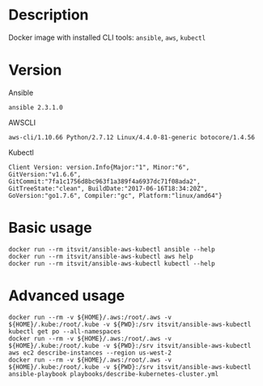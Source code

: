 # Description

Docker image with installed CLI tools: `ansible`, `aws`, `kubectl`

# Version

Ansible

```
ansible 2.3.1.0
```

AWSCLI

```
aws-cli/1.10.66 Python/2.7.12 Linux/4.4.0-81-generic botocore/1.4.56
```

Kubectl
```
Client Version: version.Info{Major:"1", Minor:"6", GitVersion:"v1.6.6", GitCommit:"7fa1c1756d8bc963f1a389f4a6937dc71f08ada2", GitTreeState:"clean", BuildDate:"2017-06-16T18:34:20Z", GoVersion:"go1.7.6", Compiler:"gc", Platform:"linux/amd64"}
```

# Basic usage

```
docker run --rm itsvit/ansible-aws-kubectl ansible --help
docker run --rm itsvit/ansible-aws-kubectl aws help
docker run --rm itsvit/ansible-aws-kubectl kubectl --help
```

# Advanced usage

```
docker run --rm -v ${HOME}/.aws:/root/.aws -v ${HOME}/.kube:/root/.kube -v ${PWD}:/srv itsvit/ansible-aws-kubectl kubectl get po --all-namespaces
docker run --rm -v ${HOME}/.aws:/root/.aws -v ${HOME}/.kube:/root/.kube -v ${PWD}:/srv itsvit/ansible-aws-kubectl aws ec2 describe-instances --region us-west-2
docker run --rm -v ${HOME}/.aws:/root/.aws -v ${HOME}/.kube:/root/.kube -v ${PWD}:/srv itsvit/ansible-aws-kubectl ansible-playbook playbooks/describe-kubernetes-cluster.yml
```

